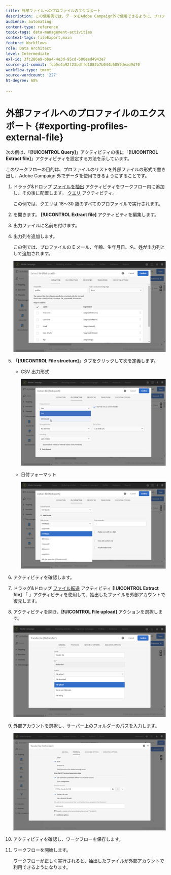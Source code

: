 ```yaml
---
title: 外部ファイルへのプロファイルのエクスポート
description: この使用例では、データをAdobe Campaign外で使用できるように、プロファイルのリストを外部ファイルの形式で書き出す方法を示します。
audience: automating
content-type: reference
topic-tags: data-management-activities
context-tags: fileExport,main
feature: Workflows
role: Data Architect
level: Intermediate
exl-id: 3fc286a9-bba4-4e3d-95cd-600eed4943e7
source-git-commit: fcb5c4a92f23bdffd1082b7b044b5859dead9d70
workflow-type: tm+mt
source-wordcount: '227'
ht-degree: 68%

---
```


# 外部ファイルへのプロファイルのエクスポート {#exporting-profiles-external-file}

次の例は、「**[!UICONTROL Query]**」アクティビティの後に「**[!UICONTROL Extract file]**」アクティビティを設定する方法を示しています。

このワークフローの目的は、プロファイルのリストを外部ファイルの形式で書き出し、Adobe Campaign 外でデータを使用できるようにすることです。

1. ドラッグ&amp;ドロップ [ファイルを抽出](../../automating/using/extract-file.md) アクティビティをワークフロー内に追加し、その後に配置します。 [クエリ](../../automating/using/query.md) アクティビティ。

   この例では、クエリは 18～30 歳のすべてのプロファイルで実行されます。

1. を開きます。 **[!UICONTROL Extract file]** アクティビティを編集します。
1. 出力ファイルに名前を付けます。
1. 出力列を追加します。

   この例では、プロファイルの E メール、年齢、生年月日、名、姓が出力列として追加されます。

   ![](assets/wkf_data_export6.png)

1. 「**[!UICONTROL File structure]**」タブをクリックして次を定義します。

   * CSV 出力形式

      ![](assets/wkf_data_export7.png)

   * 日付フォーマット

      ![](assets/wkf_data_export9.png)

1. アクティビティを確認します。
1. ドラッグ&amp;ドロップ [ファイル転送](../../automating/using/transfer-file.md) アクティビティ **[!UICONTROL Extract file]** 「 」アクティビティを使用して、抽出したファイルを外部アカウントで復元します。
1. アクティビティを開き、**[!UICONTROL File upload]** アクションを選択します。

   ![](assets/wkf_data_export11.png)

1. 外部アカウントを選択し、サーバー上のフォルダーのパスを入力します。

   ![](assets/wkf_data_export12.png)

1. アクティビティを確認し、ワークフローを保存します。
1. ワークフローを開始します。

   ワークフローが正しく実行されると、抽出したファイルが外部アカウントで利用できるようになります。
